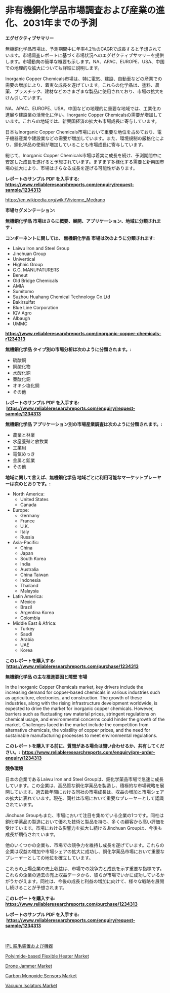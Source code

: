 <p><h1>非有機銅化学品市場調査および産業の進化、2031年までの予測</h1></p><p><strong>エグゼクティブサマリー</strong></p>
<p><p>無機銅化学品市場は、予測期間中に年率4.2％のCAGRで成長すると予想されています。市場調査レポートに基づく市場状況へのエグゼクティブサマリーを提供します。市場動向の簡単な概要も示します。NA、APAC、EUROPE、USA、中国での地理的な拡大についても詳細に説明します。</p><p>Inorganic Copper Chemicals市場は、特に電気、建設、自動車などの産業での需要の増加により、着実な成長を遂げています。これらの化学品は、塗料、農薬、プラスチック、建材などのさまざまな製品に使用されており、市場の拡大をけん引しています。</p><p>NA、APAC、EUROPE、USA、中国などの地理的に重要な地域では、工業化の進展や建設業の活発化に伴い、Inorganic Copper Chemicalsの需要が増加しています。これらの地域では、新興国経済の拡大も市場成長に寄与しています。</p><p>日本もInorganic Copper Chemicals市場において重要な地位を占めており、電子機器産業や建設業などの需要が増加しています。また、環境規制の厳格化により、銅化学品の使用が増加していることも市場成長に寄与しています。</p><p>総じて、Inorganic Copper Chemicals市場は着実に成長を続け、予測期間中に安定した成長を遂げると予想されています。ますます多様化する需要と新興国市場の拡大により、市場はさらなる成長を遂げる可能性があります。</p></p>
<p><strong>レポートのサンプル PDF を入手する: <a href="https://www.reliableresearchreports.com/enquiry/request-sample/1234313">https://www.reliableresearchreports.com/enquiry/request-sample/1234313</a></strong></p>
<p><a href="https://en.wikipedia.org/wiki/Vivienne_Medrano">https://en.wikipedia.org/wiki/Vivienne_Medrano</a></p>
<p><strong>市場セグメンテーション:</strong></p>
<p><strong> 無機銅化学品 市場はさらに概要、展開、アプリケーション、地域に分類されます :</strong></p>
<p><strong>コンポーネントに関しては、 無機銅化学品 市場は次のように分類されます: &nbsp;</strong></p>
<p><ul><li>Laiwu Iron and Steel Group</li><li>Jinchuan Group</li><li>Univertical</li><li>Highnic Group</li><li>G.G. MANUFATURERS</li><li>Beneut</li><li>Old Bridge Chemicals</li><li>AMIA</li><li>Sumitomo</li><li>Suzhou Huahang Chemical Technology Co.Ltd</li><li>Bakirsulfat</li><li>Blue Line Corporation</li><li>IQV Agro</li><li>Albaugh</li><li>UMMC</li></ul></p>
<p><strong><a href="https://www.reliableresearchreports.com/inorganic-copper-chemicals-r1234313">https://www.reliableresearchreports.com/inorganic-copper-chemicals-r1234313</a></strong></p>
<p><strong> 無機銅化学品 タイプ別の市場分析は次のように分類されます。:</strong></p>
<p><ul><li>硫酸銅</li><li>銅酸化物</li><li>水酸化銅</li><li>亜酸化銅</li><li>オキシ塩化銅</li><li>その他</li></ul></p>
<p><strong>レポートのサンプル PDF を入手する: &nbsp;<a href="https://www.reliableresearchreports.com/enquiry/request-sample/1234313">https://www.reliableresearchreports.com/enquiry/request-sample/1234313</a></strong></p>
<p><strong> 無機銅化学品 アプリケーション別の市場産業調査は次のように分類されます。:</strong></p>
<p><ul><li>農業と林業</li><li>水産養殖と放牧業</li><li>工業用</li><li>電気めっき</li><li>金属と鉱業</li><li>その他</li></ul></p>
<p><strong>地域に関して言えば、無機銅化学品 地域ごとに利用可能なマーケットプレーヤーは次のとおりです。:</strong></p>
<p><ul>
    <li>
        North America:
        <ul>
            <li>United States</li>
            <li>Canada</li>
        </ul>
    </li>
    <li>
        Europe:
        <ul>
            <li>Germany</li>
            <li>France</li>
            <li>U.K.</li>
            <li>Italy</li>
            <li>Russia</li>
        </ul>
    </li>
    <li>
        Asia-Pacific:
        <ul>
            <li>China</li>
            <li>Japan</li>
            <li>South Korea</li>
            <li>India</li>
            <li>Australia</li>
            <li>China Taiwan</li>
            <li>Indonesia</li>
            <li>Thailand</li>
            <li>Malaysia</li>
        </ul>
    </li>
    <li>
        Latin America:
        <ul>
            <li>Mexico</li>
            <li>Brazil</li>
            <li>Argentina Korea</li>
            <li>Colombia</li>
        </ul>
    </li>
    <li>
        Middle East & Africa:
        <ul>
            <li>Turkey</li>
            <li>Saudi</li>
            <li>Arabia</li>
            <li>UAE</li>
            <li>Korea</li>
        </ul>
    </li>
    </ul></p>
<p><strong>このレポートを購入する: &nbsp;<a href="https://www.reliableresearchreports.com/purchase/1234313">https://www.reliableresearchreports.com/purchase/1234313</a></strong></p>
<p><strong>無機銅化学品 の主な推進要因と障壁 市場</strong></p>
<p><p>In the Inorganic Copper Chemicals market, key drivers include the increasing demand for copper-based chemicals in various industries such as agriculture, electronics, and construction. The growth of these industries, along with the rising infrastructure development worldwide, is expected to drive the market for inorganic copper chemicals. However, barriers such as fluctuating raw material prices, stringent regulations on chemical usage, and environmental concerns could hinder the growth of the market. Challenges faced in the market include the competition from alternative chemicals, the volatility of copper prices, and the need for sustainable manufacturing processes to meet environmental regulations.</p></p>
<p><strong>このレポートを購入する前に、質問がある場合は問い合わせるか、共有してください。:&nbsp; <a href="https://www.reliableresearchreports.com/enquiry/pre-order-enquiry/1234313">https://www.reliableresearchreports.com/enquiry/pre-order-enquiry/1234313</a></strong></p>
<p><strong>競争環境</strong></p>
<p><p>日本の企業であるLaiwu Iron and Steel Groupは、銅化学薬品市場で急速に成長しています。この企業は、高品質な銅化学薬品を製造し、積極的な市場戦略を展開しています。過去数年間における同社の市場成長は、収益の増加と市場シェアの拡大に表れています。現在、同社は市場において重要なプレーヤーとして認識されています。</p><p>Jinchuan Groupもまた、市場において注目を集めている企業の1つです。同社は銅化学薬品の製造において優れた技術と製品を持ち、多くの顧客から高い評価を受けています。市場における影響力を拡大し続けるJinchuan Groupは、今後も成長が期待されています。</p><p>他のいくつかの企業も、市場での競争力を維持し成長を遂げています。これらの企業は収益の増加や市場シェアの拡大に成功し、銅化学薬品市場において重要なプレーヤーとしての地位を確立しています。</p><p>これらの上場企業の売上収益は、市場での競争力と成長を示す重要な指標です。これらの企業の過去の売上収益データから、彼らが市場でいかに成功しているかがうかがえます。同社は、今後の成長と利益の増加に向けて、様々な戦略を展開し続けることが予想されます。</p></p>
<p><strong>このレポートを購入する: &nbsp; <a href="https://www.reliableresearchreports.com/purchase/1234313">https://www.reliableresearchreports.com/purchase/1234313</a></strong></p>
<p><strong>レポートのサンプル PDF を入手する: &nbsp;<a href="https://www.reliableresearchreports.com/enquiry/request-sample/1234313">https://www.reliableresearchreports.com/enquiry/request-sample/1234313</a></strong><strong></strong></p>
<p>&nbsp;</p>
<p><p><a href="https://github.com/lababdou/Market-Research-Report-List-4/blob/main/623178297764.md">IPL 脱毛装置および機器</a></p><p><a href="https://issuu.com/reportprime-2/docs/polyimide-based-flexible-heater-market-size-2030.p">Polyimide-based Flexible Heater Market</a></p><p><a href="https://www.linkedin.com/pulse/drone-jammer-market-growth-outlook-from-2024-2031-projecting-ngpoe">Drone Jammer Market</a></p><p><a href="https://www.linkedin.com/pulse/carbon-monoxide-sensors-market-analysis-report-global-insights-qy9ue">Carbon Monoxide Sensors Market</a></p><p><a href="https://issuu.com/reportprime-2/docs/vacuum-isolators-market-size-2030.pptx">Vacuum Isolators Market</a></p></p>